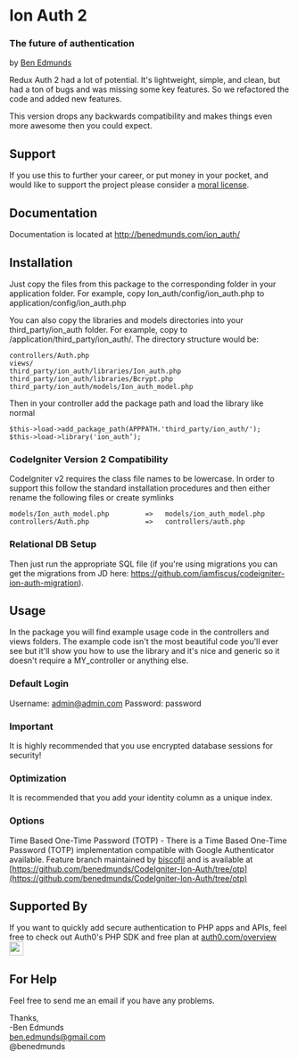 # Ion Auth 2
### The future of authentication
by [Ben Edmunds](http://benedmunds.com)

Redux Auth 2 had a lot of potential.  It's lightweight, simple, and clean,
but had a ton of bugs and was missing some key features.  So we refactored
the code and added new features.

This version drops any backwards compatibility and makes things even more
awesome then you could expect.


## Support
If you use this to further your career, or put money in your pocket, and would like to support the project please consider a [moral license](https://www.morallicense.com/benedmunds/ion-auth).


## Documentation
Documentation is located at http://benedmunds.com/ion_auth/

## Installation
Just copy the files from this package to the corresponding folder in your
application folder.  For example, copy Ion_auth/config/ion_auth.php to
application/config/ion_auth.php

You can also copy the libraries and models directories into your third_party/ion_auth folder.  For example, copy  to /application/third_party/ion_auth/.  The directory structure would be:

    controllers/Auth.php
    views/
    third_party/ion_auth/libraries/Ion_auth.php
    third_party/ion_auth/libraries/Bcrypt.php
    third_party/ion_auth/models/Ion_auth_model.php


Then in your controller add the package path and load the library like normal

	$this->load->add_package_path(APPPATH.'third_party/ion_auth/');
	$this->load->library('ion_auth’);



### CodeIgniter Version 2 Compatibility
CodeIgniter v2 requires the class file names to be lowercase.  In order to support this follow the standard installation procedures and then either rename the following files or create symlinks

	models/Ion_auth_model.php         =>   models/ion_auth_model.php
	controllers/Auth.php              =>   controllers/auth.php

### Relational DB Setup
Then just run the appropriate SQL file (if you're using migrations you can
get the migrations from JD here:
https://github.com/iamfiscus/codeigniter-ion-auth-migration).

## Usage
In the package you will find example usage code in the controllers and views
folders.  The example code isn't the most beautiful code you'll ever see but
it'll show you how to use the library and it's nice and generic so it doesn't
require a MY_controller or anything else.

### Default Login
Username: admin@admin.com
Password: password


### Important
It is highly recommended that you use encrypted database sessions for security!


### Optimization
It is recommended that you add your identity column as a unique index.


### Options
Time Based One-Time Password (TOTP) -
There is a Time Based One-Time Password (TOTP) implementation compatible with Google Authenticator available. Feature branch maintained by [biscofil](https://github.com/biscofil) and is available at [https://github.com/benedmunds/CodeIgniter-Ion-Auth/tree/otp](https://github.com/benedmunds/CodeIgniter-Ion-Auth/tree/otp)


## Supported By
If you want to quickly add secure authentication to PHP apps and APIs, feel free to check out Auth0's PHP SDK and free plan at [auth0.com/overview](https://auth0.com/overview?utm_source=GHsponsor&utm_medium=GHsponsor&utm_campaign=codeigniter-ion-auth&utm_content=auth)<img src="http://download.phptownhall.com/auth0.png" height="25" />



## For Help
Feel free to send me an email if you have any problems.


Thanks,    
-Ben Edmunds       
 ben.edmunds@gmail.com   
 @benedmunds   
